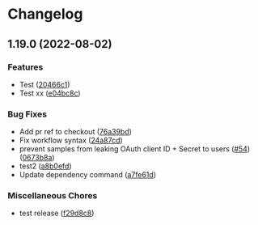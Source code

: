 # Changelog

## 1.19.0 (2022-08-02)


### Features

* Test ([20466c1](https://github.com/sqrrrl/apps-script-oauth1/commit/20466c10ad2a97bfca1ae2838c7c4965ce093002))
* Test xx ([e04bc8c](https://github.com/sqrrrl/apps-script-oauth1/commit/e04bc8cca34c4765138096bea8e384683be8bdc4))


### Bug Fixes

* Add pr ref to checkout ([76a39bd](https://github.com/sqrrrl/apps-script-oauth1/commit/76a39bd493d3620bb768c1de629dd082ae1f7905))
* Fix workflow syntax ([24a87cd](https://github.com/sqrrrl/apps-script-oauth1/commit/24a87cde5636cffeaa1911ce743543bed16dbdb9))
* prevent samples from leaking OAuth client ID + Secret to users ([#54](https://github.com/sqrrrl/apps-script-oauth1/issues/54)) ([0673b8a](https://github.com/sqrrrl/apps-script-oauth1/commit/0673b8ac33f03dfc80c6a09f73be20a26f797e42))
* test2 ([a8b0efd](https://github.com/sqrrrl/apps-script-oauth1/commit/a8b0efd5155f2f73e27dcb75f9953c3100835f80))
* Update dependency command ([a7fe61d](https://github.com/sqrrrl/apps-script-oauth1/commit/a7fe61d6cdbdc65b5bf61a29e9b5982334c5f275))


### Miscellaneous Chores

* test release ([f29d8c8](https://github.com/sqrrrl/apps-script-oauth1/commit/f29d8c8328503994bf3b279de61de4ddad765290))
